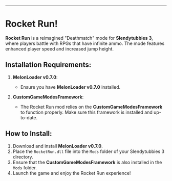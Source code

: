 

---

# Rocket Run!

**Rocket Run** is a reimagined "Deathmatch" mode for **Slendytubbies 3**, where players battle with RPGs that have infinite ammo. The mode features enhanced player speed and increased jump height.

## Installation Requirements:

1. **MelonLoader v0.7.0**:
   - Ensure you have **MelonLoader v0.7.0** installed.
   
2. **CustomGameModesFramework**:
   - The Rocket Run mod relies on the **CustomGameModesFramework** to function properly. Make sure this framework is installed and up-to-date.

## How to Install:

1. Download and install **MelonLoader v0.7.0**.
2. Place the `RocketRun.dll` file into the `Mods` folder of your Slendytubbies 3 directory.
3. Ensure that the **CustomGameModesFramework** is also installed in the `Mods` folder.
4. Launch the game and enjoy the Rocket Run experience!
